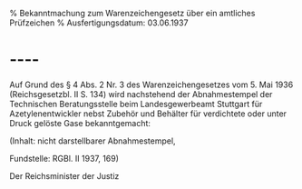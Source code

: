 % Bekanntmachung zum Warenzeichengesetz über ein amtliches Prüfzeichen
% Ausfertigungsdatum: 03.06.1937
 
# ----

Auf Grund des § 4 Abs. 2 Nr. 3 des Warenzeichengesetzes vom 5. Mai 1936 (Reichsgesetzbl. II S. 134) wird nachstehend der Abnahmestempel der Technischen Beratungsstelle beim Landesgewerbeamt Stuttgart für Azetylenentwickler nebst Zubehör und Behälter für verdichtete oder unter Druck gelöste Gase bekanntgemacht:  
  

(Inhalt: nicht darstellbarer Abnahmestempel,

  

Fundstelle: RGBl. II 1937, 169)

  
  
Der Reichsminister der Justiz
